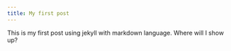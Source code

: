 ```yaml
---
title: My first post
---
```

This is my first post using jekyll with markdown language. Where will I show up?